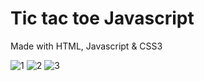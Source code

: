 # Tic tac toe Javascript
Made with HTML, Javascript & CSS3

![1](https://image.prntscr.com/image/B3cLvxk8RRO90OjiSqPMbw.png)
![2](https://image.prntscr.com/image/Yu3ORHQpQe6bhc-2WhMfwg.png)
![3](https://image.prntscr.com/image/63VvhoL5SBq8O73gZbculw.png)

